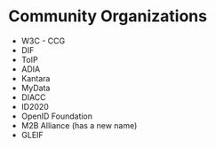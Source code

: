 # Community Organizations

- W3C - CCG
- DIF
- ToIP
- ADIA
- Kantara
- MyData
- DIACC
- ID2020
- OpenID Foundation
- M2B Alliance (has a new name)
- GLEIF

